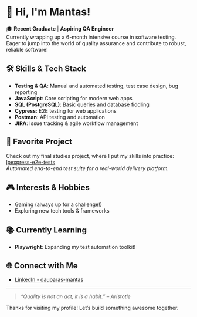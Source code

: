 # 👋 Hi, I'm Mantas!

🎓 **Recent Graduate** | **Aspiring QA Engineer**  
Currently wrapping up a 6-month intensive course in software testing. Eager to jump into the world of quality assurance and contribute to robust, reliable software!

## 🛠️ Skills & Tech Stack

- **Testing & QA**: Manual and automated testing, test case design, bug reporting
- **JavaScript**: Core scripting for modern web apps
- **SQL (PostgreSQL)**: Basic queries and database fiddling
- **Cypress**: E2E testing for web applications
- **Postman**: API testing and automation
- **JIRA**: Issue tracking & agile workflow management

## 🚀 Favorite Project

Check out my final studies project, where I put my skills into practice:  
[lpexpress-e2e-tests](https://github.com/nuobodu/lpexpress-e2e-tests)  
*Automated end-to-end test suite for a real-world delivery platform.*

## 🎮 Interests & Hobbies

- Gaming (always up for a challenge!)
- Exploring new tech tools & frameworks

## 📚 Currently Learning

- **Playwright**: Expanding my test automation toolkit!

## 🌐 Connect with Me

- [LinkedIn - dauparas-mantas](https://www.linkedin.com/in/dauparas-mantas)

---

> *“Quality is not an act, it is a habit.” – Aristotle*

Thanks for visiting my profile! Let’s build something awesome together.
